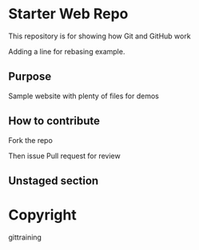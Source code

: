 # Starter Web Repo

This repository is for showing how Git and GitHub work

Adding a line for rebasing example.

## Purpose

Sample website with plenty of files for demos

## How to contribute

Fork the repo

Then issue Pull request for review

## Unstaged section

# Copyright

gittraining
